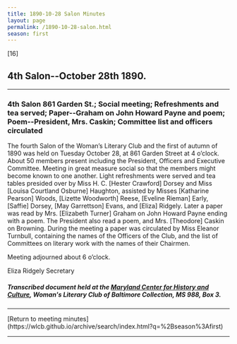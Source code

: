 ```yaml
---
title: 1890-10-28 Salon Minutes
layout: page
permalink: /1890-10-28-salon.html
season: first
---
```


<style>
    #maincontent{
        font-size:1.4em;
    }
</style>

[16]

## 4th Salon--October 28th 1890.
<hr>

### 4th Salon 861 Garden St.; Social meeting; Refreshments and tea served; Paper--Graham on John Howard Payne and poem; Poem--President, Mrs. Caskin; Committee list and officers circulated

The fourth Salon of the Woman’s Literary Club and the first of autumn of 1890 was held on Tuesday October 28, at 861 Garden Street at 4 o’clock. About 50 members present including the President, Officers and Executive Committee. Meeting in great measure social so that the members might become known to one another. Light refreshments were served and tea tables presided over by Miss H. C. [Hester Crawford] Dorsey and Miss [Louisa Courtland Osburne] Haughton, assisted by Misses [Katharine Pearson] Woods, [Lizette Woodworth] Reese, [Eveline Rieman] Early, [Saffie] Dorsey, [May Garrettson] Evans, and [Eliza] Ridgely. Later a paper was read by Mrs. [Elizabeth Turner] Graham on John Howard Payne ending with a poem. The President also read a poem, and Mrs. [Theodore] Caskin on Browning. During the meeting a paper was circulated by Miss Eleanor Turnbull, containing the names of the Officers of the Club, and the list of Committees on literary work with the names of their Chairmen.

Meeting adjourned about 6 o’clock.

Eliza Ridgely
Secretary

##### Transcribed document held at the [Maryland Center for History and Culture](http://mdhs.org/), Woman's Literary Club of Baltimore Collection, MS 988, Box 3. 

<hr>
[Return to meeting minutes](https://wlcb.github.io/archive/search/index.html?q=%2Bseason%3Afirst)
<hr>